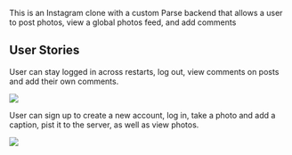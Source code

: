 This is an Instagram clone with a custom Parse backend that allows a user to post photos, view a global photos feed, and add comments

## User Stories

User can stay logged in across restarts, log out, view comments on posts and add their own comments.

![](https://media.giphy.com/media/zP5TOU8A0rFbK7Pff4/giphy.gif)


User can sign up to create a new account, log in, take a photo and add a caption, pist it to the server, as well as view photos.

![](https://media.giphy.com/media/cb8JgtZ1lsHqPfQCz7/giphy.gif)
